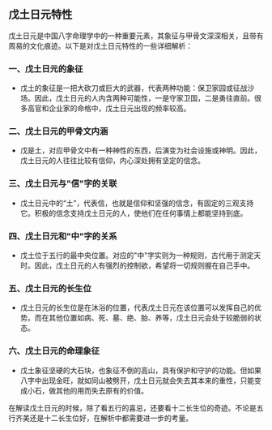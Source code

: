 ## 戊土日元特性

戊土日元是中国八字命理学中的一种重要元素，其象征与甲骨文深深相关，且带有周易的文化痕迹。以下是对戊土日元特性的一些详细解析：

### 一、戊土日元的象征

* 戊土的象征是一把大砍刀或巨大的武器，代表两种功能：保卫家园或征战沙场。因此，戊土日元的人内含两种可能性，一是守家卫国，二是勇往直前。很多高官和企业家的命格中，戊土日元出现的频率较高。

### 二、戊土日元的甲骨文内涵

* 戊是土，对应甲骨文中有一种神性的东西，后演变为社会设施或神明。因此，戊土日元的人往往比较有信仰，内心深处拥有坚定的信念。

### 三、戊土日元与"信"字的关联

* 戊土日元中的“土”，代表信，也就是信仰和坚强的信念，有固定的三观支持它。积极的信念支持戊土日元的人，使他们在任何事情上都能坚持到底。

### 四、戊土日元和"中"字的关系

* 戊土位于五行的最中央位置。对应的"中"字实则为一种规则，古代用于测定天时。因此，戊土日元的人有强烈的控制欲，希望将一切规则握在自己手中。

### 五、戊土日元的长生位

* 戊土日元的长生位是在沐浴的位置，代表戊土日元在该位置可以发挥自己的优势。而在其他位置如病、死、墓、绝、胎、养等，戊土日元会处于较脆弱的状态。

### 六、戊土日元的命理象征
  
* 戊土象征坚硬的大石块，也象征不倒的高山，具有保护和守护的功能。但如果八字中出现金旺，就如同山被劈开，戊土日元就会失去其本来的重性，只能变成小石，做其他的用而失去原有的价值。

在解读戊土日元的时候，除了看五行的喜忌，还要看十二长生位的奇迹。不论是五行齐美还是十二长生位好，在解析中都需要进一步的考量。